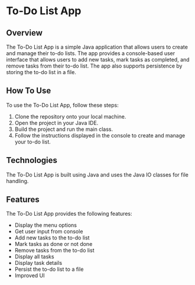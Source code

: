 # To-Do List App
## Overview
The To-Do List App is a simple Java application that allows users to create and manage their to-do lists. The app provides a console-based user interface that allows users to add new tasks, mark tasks as completed, and remove tasks from their to-do list. The app also supports persistence by storing the to-do list in a file.

## How To Use
To use the To-Do List App, follow these steps:

1. Clone the repository onto your local machine.
2. Open the project in your Java IDE.
3. Build the project and run the main class.
4. Follow the instructions displayed in the console to create and manage your to-do list.

## Technologies
The To-Do List App is built using Java and uses the Java IO classes for file handling.

## Features
The To-Do List App provides the following features:

- Display the menu options
- Get user input from console
- Add new tasks to the to-do list
- Mark tasks as done or not done
- Remove tasks from the to-do list
- Display all tasks
- Display task details
- Persist the to-do list to a file
- Improved UI